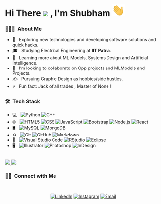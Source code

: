 


<h1 align="left">  Hi There <img src="https://media.giphy.com/media/WUlplcMpOCEmTGBtBW/giphy.gif" width="40px"> , I'm Shubham <img src="https://raw.githubusercontent.com/ABSphreak/ABSphreak/master/gifs/Hi.gif" width="40px" /> </h1>


<!-- <h2> Hey there! I'm Shubham.</h2> -->


<h3> 👨🏻‍💻 &nbsp;About Me </h3>

- 🤔 &nbsp; Exploring new technologies and developing software solutions and quick hacks.
- 🎓 &nbsp; Studying Electrical Engineering at **IIT Patna**.
- 🌱 &nbsp; Learning more about ML Models, Systems Design and Artificial Intelligence.
- 👯 &nbsp; I’m looking to collaborate on Cpp projects and MLModels and Projects.
- ✍️ &nbsp; Pursuing Graphic Design as hobbies/side hustles.
- ⚡ &nbsp; Fun fact: Jack of all trades , Master of None ! 
<h3> 🛠 &nbsp;Tech Stack</h3>

- 💻 &nbsp;
  ![Python](https://img.shields.io/badge/-Python-333333?style=flat&logo=python)
  ![C++](https://img.shields.io/badge/-C++-333333?style=flat&logo=C%2B%2B&logoColor=00599C)
- 🌐 &nbsp;
  ![HTML5](https://img.shields.io/badge/-HTML5-333333?style=flat&logo=HTML5)
  ![CSS](https://img.shields.io/badge/-CSS-333333?style=flat&logo=CSS3&logoColor=1572B6)
  ![JavaScript](https://img.shields.io/badge/-JavaScript-333333?style=flat&logo=javascript)
  ![Bootstrap](https://img.shields.io/badge/-Bootstrap-333333?style=flat&logo=bootstrap&logoColor=563D7C)
  ![Node.js](https://img.shields.io/badge/-Node.js-333333?style=flat&logo=node.js)
  ![React](https://img.shields.io/badge/-React-333333?style=flat&logo=react)
- 🛢 &nbsp;
  ![MySQL](https://img.shields.io/badge/-MySQL-333333?style=flat&logo=mysql)
  ![MongoDB](https://img.shields.io/badge/-MongoDB-333333?style=flat&logo=mongodb)
- ⚙️ &nbsp;
  ![Git](https://img.shields.io/badge/-Git-333333?style=flat&logo=git)
  ![GitHub](https://img.shields.io/badge/-GitHub-333333?style=flat&logo=github)
  ![Markdown](https://img.shields.io/badge/-Markdown-333333?style=flat&logo=markdown)
- 🔧 &nbsp;
  ![Visual Studio Code](https://img.shields.io/badge/-Visual%20Studio%20Code-333333?style=flat&logo=visual-studio-code&logoColor=007ACC)
  ![RStudio](https://img.shields.io/badge/-RStudio-333333?style=flat&logo=rstudio)
  ![Eclipse](https://img.shields.io/badge/-Eclipse-333333?style=flat&logo=eclipse-ide&logoColor=2C2255)
- 🖥 &nbsp;
  ![Illustrator](https://img.shields.io/badge/-Illustrator-333333?style=flat&logo=adobe-illustrator)
  ![Photoshop](https://img.shields.io/badge/-Photoshop-333333?style=flat&logo=adobe-photoshop)
  ![InDesign](https://img.shields.io/badge/-InDesign-333333?style=flat&logo=adobe-indesign)

<br/>

<a href="https://github.com/shubham%2D0704">
  <img height="180em" src="https://github-readme-stats.vercel.app/api?username=shubham%2D0704&theme=buefy&show_icons=true" />
  <img height="180em"  src="https://github-readme-stats.vercel.app/api/top-langs/?username=shubham%2D0704&theme=buefy&layout=compact" />
</a>

<br/>



<h3> 🤝🏻 &nbsp;Connect with Me </h3><br>

<p align="center">
<a href="https://www.linkedin.com/in/shubham-kumar-5456671b0/"><img alt="LinkedIn" src="https://img.shields.io/badge/LinkedIn-Shubham%20KUmar-blue?style=flat-square&logo=linkedin"></a>
<a href="https://www.instagram.com/shubham_0704/"><img alt="Instagram" src="https://img.shields.io/badge/Instagram-Shubham-blue?style=flat-square&logo=instagram"></a>
<a href="mailto:shubhamrxl074@gmail.com"><img alt="Email" src="https://img.shields.io/badge/Email-Shubham-blue?style=flat-square&logo=gmail"></a>

</p>
